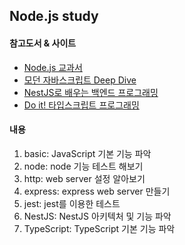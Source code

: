 ## Node.js study
#### 참고도서 & 사이트
- [Node.js 교과서](https://www.aladin.co.kr/shop/wproduct.aspx?ItemId=158379304, "book_link")  
- [모던 자바스크립트 Deep Dive](https://www.aladin.co.kr/shop/wproduct.aspx?ItemId=251552545, "modern_js")
- [NestJS로 배우는 백엔드 프로그래밍](https://wikidocs.net/158457, "NestJS_link")
- [Do it! 타입스크립트 프로그래밍](https://www.aladin.co.kr/shop/wproduct.aspx?ItemId=234217936. "typeScript")
#### 내용
1. basic: JavaScript 기본 기능 파악
2. node: node 기능 테스트 해보기
3. http: web server 설정 알아보기
4. express: express web server 만들기
5. jest: jest를 이용한 테스트
6. NestJS: NestJS 아키텍처 및 기능 파악  
7. TypeScript: TypeScript 기본 기능 파악
